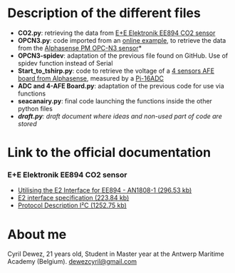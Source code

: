 # Description of the different files

* **CO2.py**: retrieving the data from [E+E Elektronik EE894 CO2 sensor](https://www.epluse.com/en/products/co2-measurement/co2-sensor/ee894/)
* **OPCN3.py**: code imported from an [online example](https://github.com/JarvisSan22/OPC-N3_python), to retrieve the data from the [Alphasense PM OPC-N3 sensor](http://www.alphasense.com/index.php/products/optical-particle-counter/)*
* **OPCN3-spidev**: adaptation of the previous file found on GitHub. Use of spidev function instead of Serial
* **Start_to_tshirp.py**: code to retrieve the voltage of a [4 sensors AFE board from Alphasense](http://www.alphasense.com/index.php/products/support-circuits-air/), measured by a [Pi-16ADC](https://alchemy-power.com/pi-16adc/)
* **ADC and 4-AFE Board.py**: adaptation of the previous code for use via functions
* **seacanairy.py**: final code launching the functions inside the other python files
* _**draft.py**: draft document where ideas and non-used part of code are stored_
# Link to the official documentation
### E+E Elektronik EE894 CO2 sensor
* [Utilising the E2 Interface for EE894 - AN1808-1 (296.53 kb)](https://www.epluse.com/fileadmin/data/product/ee894/Utilising_E2_Interface_EE894_AN1808-1.pdf)
* [E2 interface specification (223.84 kb)](https://www.epluse.com/fileadmin/data/sw/Specification_E2_Interface.pdf)
* [Protocol Description I²C (1252.75 kb)](https://www.epluse.com/fileadmin/data/product/ee894/TUG_EE894_I2C.pdf)

# About me

Cyril Dewez,
21 years old,
Student in Master year at the Antwerp Maritime Academy (Belgium).
dewezcyril@gmail.com